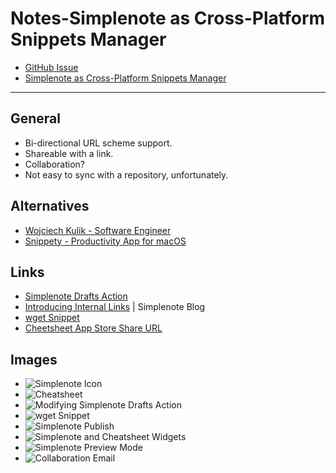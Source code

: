 # Notes-Simplenote as Cross-Platform Snippets Manager

- [GitHub Issue](https://github.com/extratone/bilge/issues/340) 
- [Simplenote as Cross-Platform Snippets Manager](drafts://open?uuid=2000267B-6381-42E8-BACF-59166C5467A5)

---

## General

- Bi-directional URL scheme support.
- Shareable with a link.
- Collaboration?
- Not easy to sync with a repository, unfortunately.

## Alternatives

- [Wojciech Kulik - Software Engineer](https://wojciechkulik.pl/)
- [Snippety - Productivity App for macOS](https://snippety.app/)

## Links

- [Simplenote Drafts Action](https://actions.getdrafts.com/a/1Ih)
- [Introducing Internal Links](https://simplenote.com/2020/11/03/introducing-internal-links/) | Simplenote Blog
- [wget Snippet](http://simp.ly/publish/Ngc6PM)
- [Cheetsheet App Store Share URL](https://apps.apple.com/us/app/cheatsheet-notes-widget/id914665829)

## Images

- ![Simplenote Icon](https://i.snap.as/rN7Fg1R7.png)
- ![Cheatsheet](https://i.snap.as/ueVpR6sS.png)
- ![Modifying Simplenote Drafts Action](https://i.snap.as/blTj05tO.png)
- ![wget Snippet](https://i.snap.as/eTpBiw6z.png)
- ![Simplenote Publish](https://i.snap.as/H7Kz2SOE.png)
- ![Simplenote and Cheatsheet Widgets](https://i.snap.as/Uug9y6Pk.png)
- ![Simplenote Preview Mode](https://i.snap.as/o4YNUSBi.png)
- ![Collaboration Email](https://i.snap.as/jrNT2Tqr.png)